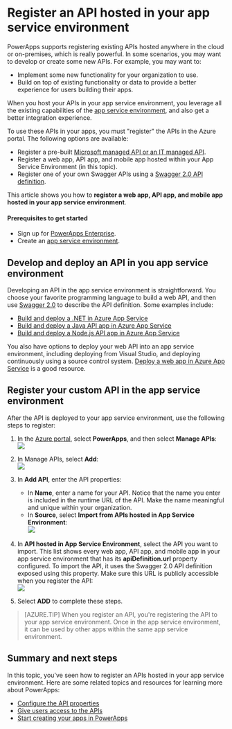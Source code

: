 <properties
	pageTitle="Develop or create an API hosted in the app service environment in PowerApps Enterprise | Microsoft Azure"
	description="Learn how to register a custom API hosted in app service environment in the Azure portal"
	services=""
    suite="powerapps"
	documentationCenter="" 
	authors="MandiOhlinger"
	manager="dwrede"
	editor=""/>

<tags
   ms.service="powerapps"
   ms.devlang="na"
   ms.topic="article"
   ms.tgt_pltfrm="na"
   ms.workload="na" 
   ms.date="12/09/2015"
   ms.author="guayan"/>

# Register an API hosted in your app service environment
PowerApps supports registering existing APIs hosted anywhere in the cloud or on-premises, which is really powerful. In some scenarios, you may want to develop or create some new APIs. For example, you may want to:

- Implement some new functionality for your organization to use.
- Build on top of existing functionality or data to provide a better experience for users building their apps.

When you host your APIs in your app service environment, you leverage all the existing capabilities of the [app service environment](../app-service-app-service-environment-intro.md), and also get a better integration experience.

To use these APIs in your apps, you must "register" the APIs in the Azure portal. The following options are available: 

- Register a pre-built [Microsoft managed API or an IT managed API](powerapps-register-from-available-apis.md).
- Register a web app, API app, and mobile app hosted within your App Service Environment (in this topic).
- Register one of your own Swagger APIs using a [Swagger 2.0 API definition](powerapps-register-existing-api-from-api-definition.md).

This article shows you how to **register a web app, API app, and mobile app hosted in your app service environment**.

#### Prerequisites to get started

- Sign up for [PowerApps Enterprise](powerapps-get-started-azure-portal.md).
- Create an [app service environment](powerapps-get-started-azure-portal.md).


## Develop and deploy an API in you app service environment

Developing an API in the app service environment is straightforward. You choose your favorite programming language to build a web API, and then use [Swagger 2.0](http://swagger.io) to describe the API definition. Some examples include:  

- [Build and deploy a .NET in Azure App Service](../app-service-api-dotnet-get-started.md)
- [Build and deploy a Java API app in Azure App Service](../app-service-api-java-api-app.md)
- [Build and deploy a Node.js API app in Azure App Service](../app-service-api-nodejs-api-app.md)

You also have options to deploy your web API into an app service environment, including deploying from Visual Studio, and deploying continuously using a source control system.  [Deploy a web app in Azure App Service](../web-sites-deploy.md) is a good resource. 

## Register your custom API in the app service environment

After the API is deployed to your app service environment, use the following steps to register:

1. In the [Azure portal](https://portal.azure.com/), select **PowerApps**, and then select **Manage APIs**:  
![][11]
2. In Manage APIs, select **Add**:  
![][12]  
3. In **Add API**, enter the API properties:  

	- In **Name**, enter a name for your API. Notice that the name you enter is included in the runtime URL of the API. Make the name meaningful and unique within your organization.	
	- In **Source**, select **Import from APIs hosted in App Service Environment**:  
	![][13]
4. In **API hosted in App Service Environment**, select the API you want to import. This list shows every web app, API app, and mobile app in your app service environment  that has its **apiDefinition.url** property configured. To import the API, it uses the Swagger 2.0 API definition exposed using this property. Make sure this URL is publicly accessible when you register the API:  
![][14]
5. Select **ADD** to complete these steps.

> [AZURE.TIP] When you register an API, you're registering the API to your app service environment. Once in the app service environment, it can be used by other apps within the same app service environment.

## Summary and next steps
In this topic, you've seen how to register an APIs hosted in your app service environment. Here are some related topics and resources for learning more about PowerApps: 

- [Configure the API properties](powerapps-configure-apis.md)
- [Give users access to the APIs](powerapps-manage-api-connection-user-access.md)
- [Start creating your apps in PowerApps](https://powerapps.microsoft.com/tutorials/)

<!--Reference-->
[11]: ./media/powerapps-register-api-hosted-in-app-service/registered-apis-part.png
[12]: ./media/powerapps-register-api-hosted-in-app-service/add-api-button.png
[13]: ./media/powerapps-register-api-hosted-in-app-service/add-api-blade.png
[14]: ./media/powerapps-register-api-hosted-in-app-service/add-api-select-from-ase.png
